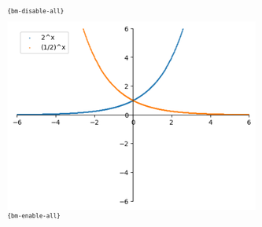 `{bm-disable-all}`

![Graph(s) of 2^x,(1/2)^x](calculus_a18d105adeb83cc51a6081f484a71bf4.png)
`{bm-enable-all}`


